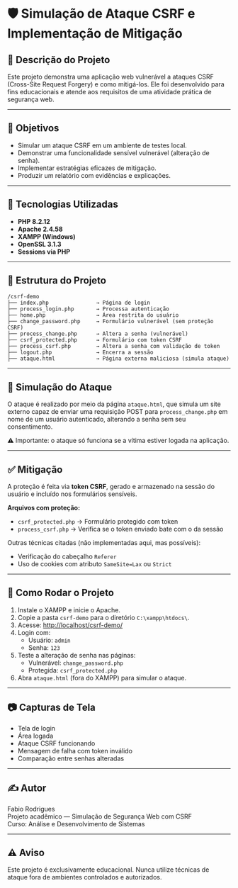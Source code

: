 
# 🛡️ Simulação de Ataque CSRF e Implementação de Mitigação

## 📘 Descrição do Projeto

Este projeto demonstra uma aplicação web vulnerável a ataques CSRF (Cross-Site Request Forgery) e como mitigá-los. Ele foi desenvolvido para fins educacionais e atende aos requisitos de uma atividade prática de segurança web.

---

## 🎯 Objetivos

- Simular um ataque CSRF em um ambiente de testes local.
- Demonstrar uma funcionalidade sensível vulnerável (alteração de senha).
- Implementar estratégias eficazes de mitigação.
- Produzir um relatório com evidências e explicações.

---

## 🧱 Tecnologias Utilizadas

- **PHP 8.2.12**
- **Apache 2.4.58**
- **XAMPP (Windows)**
- **OpenSSL 3.1.3**
- **Sessions via PHP**

---

## 🔧 Estrutura do Projeto

```
/csrf-demo
├── index.php               → Página de login
├── process_login.php       → Processa autenticação
├── home.php                → Área restrita do usuário
├── change_password.php     → Formulário vulnerável (sem proteção CSRF)
├── process_change.php      → Altera a senha (vulnerável)
├── csrf_protected.php      → Formulário com token CSRF
├── process_csrf.php        → Altera a senha com validação de token
├── logout.php              → Encerra a sessão
├── ataque.html             → Página externa maliciosa (simula ataque)
```

---

## 🧪 Simulação do Ataque

O ataque é realizado por meio da página `ataque.html`, que simula um site externo capaz de enviar uma requisição POST para `process_change.php` em nome de um usuário autenticado, alterando a senha sem seu consentimento.

⚠️ Importante: o ataque só funciona se a vítima estiver logada na aplicação.

---

## ✅ Mitigação

A proteção é feita via **token CSRF**, gerado e armazenado na sessão do usuário e incluído nos formulários sensíveis.

**Arquivos com proteção:**

- `csrf_protected.php` → Formulário protegido com token
- `process_csrf.php` → Verifica se o token enviado bate com o da sessão

Outras técnicas citadas (não implementadas aqui, mas possíveis):

- Verificação do cabeçalho `Referer`
- Uso de cookies com atributo `SameSite=Lax` ou `Strict`

---

## 🔐 Como Rodar o Projeto

1. Instale o XAMPP e inicie o Apache.
2. Copie a pasta `csrf-demo` para o diretório `C:\xampp\htdocs\`.
3. Acesse: [http://localhost/csrf-demo/](http://localhost/csrf-demo/)
4. Login com:
   - Usuário: `admin`
   - Senha: `123`
5. Teste a alteração de senha nas páginas:
   - Vulnerável: `change_password.php`
   - Protegida: `csrf_protected.php`
6. Abra `ataque.html` (fora do XAMPP) para simular o ataque.

---

## 📷 Capturas de Tela

- Tela de login
- Área logada
- Ataque CSRF funcionando
- Mensagem de falha com token inválido
- Comparação entre senhas alteradas

---

## ✍️ Autor

Fabio Rodrigues  
Projeto acadêmico — Simulação de Segurança Web com CSRF  
Curso: Análise e Desenvolvimento de Sistemas  

---

## ⚠️ Aviso

Este projeto é exclusivamente educacional. Nunca utilize técnicas de ataque fora de ambientes controlados e autorizados.
